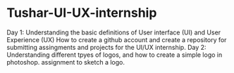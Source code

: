 # Tushar-UI-UX-internship
Day 1:
Understanding the basic definitions of User interface (UI) and User Experience (UX) 
How to create a github account and create a repository for submitting assingments and projects for the UI/UX internship. 
Day 2: 
Understanding different tpyes of logos, and how to create a simple logo in photoshop. 
assignment to sketch a logo. 
